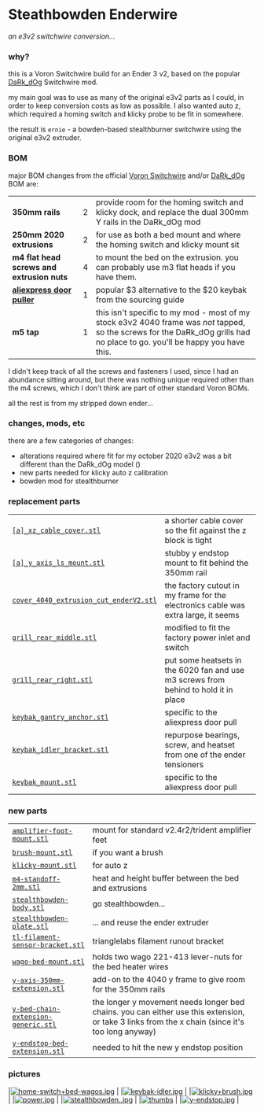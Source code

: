 # Steathbowden Enderwire

*an e3v2 switchwire conversion...*

### why?

this is a Voron Switchwire build for an Ender 3 v2, based on the popular [DaRk_dOg](https://github.com/boubounokefalos/Ender_SW) Switchwire mod.

my main goal was to use as many of the original e3v2 parts as I could, in order to keep conversion costs as low as possible.  I also wanted auto z, which required a homing switch and klicky probe to be fit in somewhere.

the result is `ernie` - a bowden-based stealthburner switchwire using the original e3v2 extruder.

### BOM

major BOM changes from the official [Voron Switchwire](https://vorondesign.com/voron_switchwire) and/or [DaRk_dOg](https://github.com/boubounokefalos/Ender_SW/wiki/Custom-Bom) BOM are:

| | | |
| :--- | :--- | :--- |
| **350mm rails** | 2 | provide room for the homing switch and klicky dock, and replace the dual 300mm Y rails in the DaRk_dOg mod |
| **250mm 2020 extrusions** | 2 | for use as both a bed mount and where the homing switch and klicky mount sit |
| **m4 flat head screws and extrusion nuts** | 4 | to mount the bed on the extrusion.  you can probably use m3 flat heads if you have them. |
| **[aliexpress door puller](https://www.aliexpress.com/item/2255801159810332.html)** | 1 | popular $3 alternative to the $20 keybak from the sourcing guide |
| **m5 tap** | 1 | this isn't specific to my mod - most of my stock e3v2 4040 frame was *not* tapped, so the screws for the DaRk_dOg grills had no place to go.  you'll be happy you have this. |

I didn't keep track of all the screws and fasteners I used, since I had an abundance sitting around, but there was nothing unique required other than the m4 screws, which I don't think are part of other standard Voron BOMs.

all the rest is from my stripped down ender...

### changes, mods, etc

there are a few categories of changes:

- alterations required where fit for my october 2020 e3v2 was a bit different than the DaRk_dOg model ()
- new parts needed for klicky auto z calibration
- bowden mod for stealthburner

### replacement parts
| | |
| :--- | :--- |
| [`[a]_xz_cable_cover.stl`](stl/replacements/[a]_xz_cable_cover.stl)| a shorter cable cover so the fit against the z block is tight |
| [`[a]_y_axis_ls_mount.stl`](stl/replacements/[a]_y_axis_ls_mount.stl)| stubby y endstop mount to fit behind the 350mm rail |
| [`cover_4040_extrusion_cut_enderV2.stl`](stl/replacements/cover_4040_extrusion_cut_enderV2.stl)| the factory cutout in my frame for the electronics cable was extra large, it seems |
| [`grill_rear_middle.stl`](stl/replacements/grill_rear_middle.stl)| modified to fit the factory power inlet and switch |
| [`grill_rear_right.stl`](stl/replacements/grill_rear_right.stl)| put some heatsets in the 6020 fan and use m3 screws from behind to hold it in place |
| [`keybak_gantry_anchor.stl`](stl/replacements/keybak_gantry_anchor.stl)| specific to the aliexpress door pull |
| [`keybak_idler_bracket.stl`](stl/replacements/keybak_idler_bracket.stl)| repurpose bearings, screw, and heatset from one of the ender tensioners |
| [`keybak_mount.stl`](stl/replacements/keybak_mount.stl)| specific to the aliexpress door pull |

### new parts
| | |
| :--- | :--- |
| [`amplifier-foot-mount.stl`](stl/new/amplifier-foot-mount.stl)| mount for standard v2.4r2/trident amplifier feet |
| [`brush-mount.stl`](stl/new/brush-mount.stl)| if you want a brush |
| [`klicky-mount.stl`](stl/new/klicky-mount.stl)| for auto z |
| [`m4-standoff-2mm.stl`](stl/new/m4-standoff-2mm.stl)| heat and height buffer between the bed and extrusions |
| [`stealthbowden-body.stl`](stl/new/stealthbowden-body.stl) | go stealthbowden... |
| [`stealthbowden-plate.stl`](stl/new/stealthbowden-plate.stl)| ... and reuse the ender extruder  |
| [`tl-filament-sensor-bracket.stl`](stl/new/tl-filament-sensor-bracket.stl)| trianglelabs filament runout bracket |
| [`wago-bed-mount.stl`](stl/new/wago-bed-mount.stl)| holds two wago 221-413 lever-nuts for the bed heater wires |
| [`y-axis-350mm-extension.stl`](stl/new/y-axis-350mm-extension.stl)| add-on to the 4040 y frame to give room for the 350mm rails|
| [`y-bed-chain-extension-generic.stl`](stl/new/y-bed-chain-extension-generic.stl)| the longer y movement needs longer bed chains.  you can either use this extension, or take 3 links from the x chain (since it's too long anyway) |
| [`y-endstop-bed-extension.stl`](stl/new/y-endstop-bed-extension.stl)| needed to hit the new y endstop position |

### pictures

|[![home-switch+bed-wagos.jpg](thumbs/home-switch+bed-wagos.jpg)](images/home-switch+bed-wagos.jpg) |
|[![keybak-idler.jpg](thumbs/keybak-idler.jpg)](images/keybak-idler.jpg) |
|[![klicky+brush.jpg](thumbs/klicky+brush.jpg)](images/klicky+brush.jpg) |
|[![power.jpg](thumbs/power.jpg)](images/power.jpg) |
|[![stealthbowden..jpg](thumbs/stealthbowden..jpg)](images/stealthbowden..jpg) |
|[![thumbs](thumbs/thumbs)](images/thumbs) |
|[![y-endstop.jpg](thumbs/y-endstop.jpg)](images/y-endstop.jpg) |
